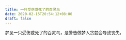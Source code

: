 ```yaml
---
title: 一只受伤或死了的百灵鸟
date: 2020-02-15T20:54:12+08:00
draft: false
---
```


梦见一只受伤或死了的百灵鸟，是警告做梦人贪婪会导致丧失。
